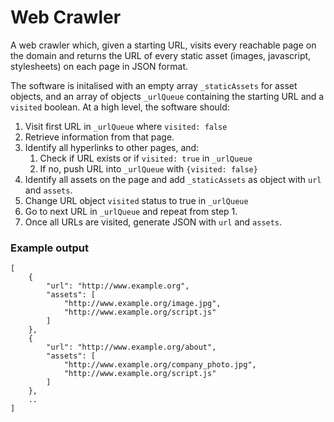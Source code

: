 # Web Crawler
A web crawler which, given a starting URL, visits every reachable page on the domain and returns the URL of every static asset (images, javascript, stylesheets) on each page in JSON format. 

The software is initalised with an empty array `_staticAssets` for asset objects, and an array of objects `_urlQueue` containing the starting URL and a `visited` boolean. At a high level, the software should: 
1. Visit first URL in `_urlQueue` where `visited: false`
2. Retrieve information from that page.
3. Identify all hyperlinks to other pages, and: 
    1. Check if URL exists or if `visited: true` in `_urlQueue`
    2. If no, push URL into `_urlQueue` with `{visited: false}`
4. Identify all assets on the page and add `_staticAssets` as object with `url` and `assets`.
5. Change URL object `visited` status to true in `_urlQueue`
6. Go to next URL in `_urlQueue` and repeat from step 1. 
7. Once all URLs are visited, generate JSON with `url` and `assets`.

### Example output
```
[
    {
        "url": "http://www.example.org",
        "assets": [
            "http://www.example.org/image.jpg",
            "http://www.example.org/script.js"
        ]
    },
    {
        "url": "http://www.example.org/about",
        "assets": [
            "http://www.example.org/company_photo.jpg",
            "http://www.example.org/script.js"
        ]
    },
    ..
]
```
